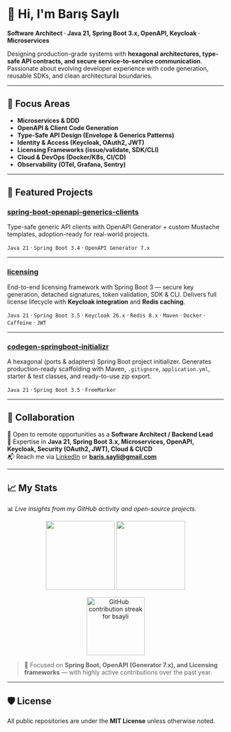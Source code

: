 # 👋 Hi, I'm Barış Saylı

**Software Architect · Java 21, Spring Boot 3.x, OpenAPI, Keycloak · Microservices**

Designing production-grade systems with **hexagonal architectures, type-safe API contracts, and secure service-to-service communication**. Passionate about evolving developer experience with code generation, reusable SDKs, and clean architectural boundaries.

---

## 🔭 Focus Areas

* **Microservices & DDD**
* **OpenAPI & Client Code Generation**
* **Type-Safe API Design (Envelope & Generics Patterns)**
* **Identity & Access (Keycloak, OAuth2, JWT)**
* **Licensing Frameworks (issue/validate, SDK/CLI)**
* **Cloud & DevOps (Docker/K8s, CI/CD)**
* **Observability (OTel, Grafana, Sentry)**

---

## 📂 Featured Projects

### [spring-boot-openapi-generics-clients](https://github.com/bsayli/spring-boot-openapi-generics-clients)

Type-safe generic API clients with OpenAPI Generator + custom Mustache templates, adoption-ready for real-world projects.

`Java 21` · `Spring Boot 3.4` · `OpenAPI Generator 7.x`

---

### [licensing](https://github.com/bsayli/licensing)

End-to-end licensing framework with Spring Boot 3 — secure key generation, detached signatures, token validation, SDK & CLI. Delivers full license lifecycle with **Keycloak integration** and **Redis caching**.

`Java 21` · `Spring Boot 3.5` · `Keycloak 26.x` · `Redis 8.x` · `Maven` · `Docker` · `Caffeine` · `JWT`

---

### [codegen-springboot-initializr](https://github.com/bsayli/codegen-springboot-initializr)

A hexagonal (ports & adapters) Spring Boot project initializer. Generates production-ready scaffolding with Maven, `.gitignore`, `application.yml`, starter & test classes, and ready-to-use zip export.

`Java 21` · `Spring Boot 3.5` · `FreeMarker`

---

## 🤝 Collaboration

💼 Open to remote opportunities as a **Software Architect / Backend Lead**  
🔑 Expertise in **Java 21, Spring Boot 3.x, Microservices, OpenAPI, Keycloak, Security (OAuth2, JWT), Cloud & CI/CD**  
📬 Reach me via [LinkedIn](https://www.linkedin.com/in/bsayli/) or **baris.sayli@gmail.com**

---

## 📈 My Stats

📊 *Live insights from my GitHub activity and open-source projects.*

<p align="center">
  <img
    src="https://github-readme-stats.vercel.app/api?username=bsayli&show_icons=true&hide_border=true&hide_rank=true&hide=contribs&count_private=true&cache_seconds=7200"
    height="160"
  />
  <img
    src="https://github-readme-stats.vercel.app/api/top-langs/?username=bsayli&layout=compact&hide_border=true&langs_count=6&cache_seconds=7200"
    height="160"
  />
</p>

<p align="center">
  <img
    src="https://streak-stats.demolab.com?user=bsayli&theme=default&hide_border=true&date_format=%5BY%20%5DM%20j&cache_seconds=3600"
    alt="GitHub contribution streak for bsayli"
    height="135"
    loading="lazy"
  />
</p>

> 🚀 Focused on **Spring Boot, OpenAPI (Generator 7.x), and Licensing frameworks** — with highly active contributions over the past year.

---

## 🛡 License

All public repositories are under the **MIT License** unless otherwise noted.
